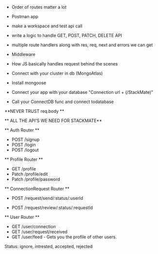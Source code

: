 - Order of routes matter a lot
- Postman app
- make a workspace and test api call

- write a logic to handle GET, POST, PATCH, DELETE API

- multiple route handlers along with res, req, next and errors we can get

- Middleware
- How JS basically handles request behind the scenes

- Connect with your cluster in db (MongoAtlas)
- Install mongoose
- Connect your app with your database "Connection url + (/StackMate)"
- Call your ConnectDB func and connect todatabase

**NEVER TRUST req.body **

** ALL THE API'S WE NEED FOR STACKMATE**

** Auth Router **
- POST /signup
- POST /login
- POST /logout


** Profile Router **
- GET /profile
- Patch /profile/edit
- Patch /profile/password

** ConnectionRequest Router **
- POST /request/send/:status/:userId

- POST /request/review/:status/:requestId


** User Router **
- GET /user/connection
- GET /user/request/received
- GET /user/feed - Gets you the profile of other users.

Status: ignore, intrested, accepted, rejected


